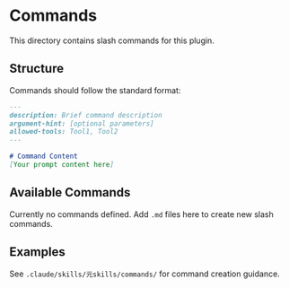 # Commands

This directory contains slash commands for this plugin.

## Structure

Commands should follow the standard format:

```markdown
---
description: Brief command description
argument-hint: [optional parameters]
allowed-tools: Tool1, Tool2
---

# Command Content
[Your prompt content here]
```

## Available Commands

Currently no commands defined. Add `.md` files here to create new slash commands.

## Examples

See `.claude/skills/元skills/commands/` for command creation guidance.
